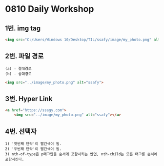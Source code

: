 # 0810 Daily Workshop

## 1번. img tag



```html
<img src="C:/Users/Windows 10/Desktop/TIL/ssafy/image/my_photo.png" alt="ssafy">
```



## 2번. 파일 경로

```
(a) - 절대경로
(b) - 상대경로
```

```html
<img src="../image/my_photo.png" alt="ssafy">
```



## 3번. Hyper Link

```html
<a href="https://ssagy.com">
    <img src="../image/my_photo.png" alt="ssafy"></a>

```



## 4번. 선택자

```
1) '첫번째 단락'이 빨간색이 됨.
2) '두번째 단락'이 빨간색이 됨.
3) nth-of-type은 p태그만을 순서에 포함시키는 반면, nth-child는 모든 태그를 순서에 포함시킨다.
```

